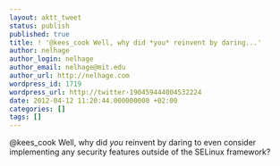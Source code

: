```yaml
---
layout: aktt_tweet
status: publish
published: true
title: ! '@kees_cook Well, why did *you* reinvent by daring...'
author: nelhage
author_login: nelhage
author_email: nelhage@mit.edu
author_url: http://nelhage.com
wordpress_id: 1719
wordpress_url: http://twitter-190459444004532224
date: 2012-04-12 11:20:44.000000000 +02:00
categories: []
tags: []
---
```

@kees_cook Well, why did *you* reinvent by daring to even consider implementing any security features outside of the SELinux framework?
